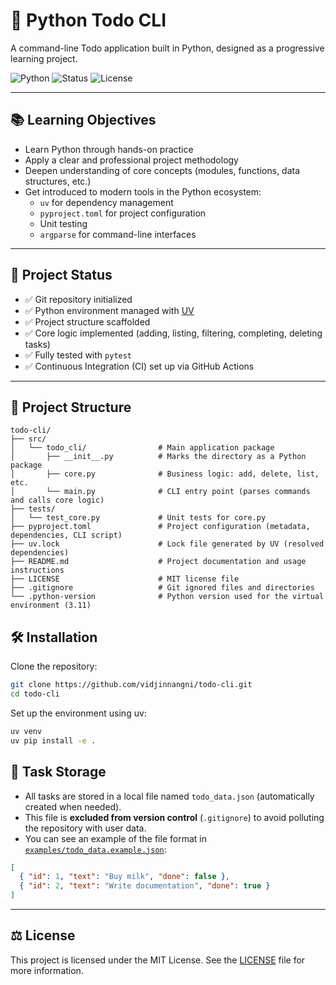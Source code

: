 # 📝 Python Todo CLI

A command-line Todo application built in Python, designed as a progressive learning project.


![Python](https://img.shields.io/badge/Python-3.11-blue?logo=python)
![Status](https://img.shields.io/badge/status-in%20progress-yellow)
![License](https://img.shields.io/badge/license-MIT-green)

---

## 📚 Learning Objectives

- Learn Python through hands-on practice  
- Apply a clear and professional project methodology  
- Deepen understanding of core concepts (modules, functions, data structures, etc.)  
- Get introduced to modern tools in the Python ecosystem:  
  - `uv` for dependency management  
  - `pyproject.toml` for project configuration  
  - Unit testing  
  - `argparse` for command-line interfaces

---

## 🚀 Project Status

- ✅ Git repository initialized  
- ✅ Python environment managed with [UV](https://github.com/astral-sh/uv)  
- ✅ Project structure scaffolded  
- ✅ Core logic implemented (adding, listing, filtering, completing, deleting tasks)  
- ✅ Fully tested with `pytest`  
- ✅ Continuous Integration (CI) set up via GitHub Actions

---

## 📂 Project Structure

```
todo-cli/
├── src/
│   └── todo_cli/                # Main application package
│       ├── __init__.py          # Marks the directory as a Python package
│       ├── core.py              # Business logic: add, delete, list, etc.
│       └── main.py              # CLI entry point (parses commands and calls core logic)
├── tests/
│   └── test_core.py             # Unit tests for core.py
├── pyproject.toml               # Project configuration (metadata, dependencies, CLI script)
├── uv.lock                      # Lock file generated by UV (resolved dependencies)
├── README.md                    # Project documentation and usage instructions
├── LICENSE                      # MIT license file
├── .gitignore                   # Git ignored files and directories
└── .python-version              # Python version used for the virtual environment (3.11)
```

## 🛠️ Installation

Clone the repository:

```bash
git clone https://github.com/vidjinnangni/todo-cli.git
cd todo-cli
```

Set up the environment using uv:

```bash
uv venv
uv pip install -e .
```

## 📁 Task Storage

- All tasks are stored in a local file named `todo_data.json` (automatically created when needed).
- This file is **excluded from version control** (`.gitignore`) to avoid polluting the repository with user data.
- You can see an example of the file format in [`examples/todo_data.example.json`](examples/todo_data.example.json):

```json
[
  { "id": 1, "text": "Buy milk", "done": false },
  { "id": 2, "text": "Write documentation", "done": true }
]
```


---

## ⚖️ License

This project is licensed under the MIT License.
See the [LICENSE](/LICENSE) file for more information.